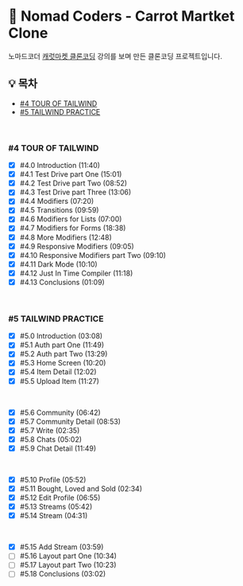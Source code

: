 # 🥕 Nomad Coders - Carrot Martket Clone

노마드코더 [캐럿마켓 클론코딩](https://nomadcoders.co/carrot-market) 강의를 보며 만든 클론코딩 프로젝트입니다.

## 💡 목차

- [#4 TOUR OF TAILWIND](#4-tour-of-tailwind)
- [#5 TAILWIND PRACTICE](#5-tailwind-practice)

<br>

### #4 TOUR OF TAILWIND

- [x] #4.0 Introduction (11:40)
- [x] #4.1 Test Drive part One (15:01)
- [x] #4.2 Test Drive part Two (08:52)
- [x] #4.3 Test Drive part Three (13:06)
- [x] #4.4 Modifiers (07:20)
      <br>
- [x] #4.5 Transitions (09:59)
- [x] #4.6 Modifiers for Lists (07:00)
- [x] #4.7 Modifiers for Forms (18:38)
- [x] #4.8 More Modifiers (12:48)
- [x] #4.9 Responsive Modifiers (09:05)
- [x] #4.10 Responsive Modifiers part Two (09:10)
      <br>
- [x] #4.11 Dark Mode (10:10)
- [x] #4.12 Just In Time Compiler (11:18)
- [x] #4.13 Conclusions (01:09)

<br>

### #5 TAILWIND PRACTICE

- [x] #5.0 Introduction (03:08)
- [x] #5.1 Auth part One (11:49)
- [x] #5.2 Auth part Two (13:29)
- [x] #5.3 Home Screen (10:20)
- [x] #5.4 Item Detail (12:02)
- [x] #5.5 Upload Item (11:27)

<br>

- [x] #5.6 Community (06:42)
- [x] #5.7 Community Detail (08:53)
- [x] #5.7 Write (02:35)
- [x] #5.8 Chats (05:02)
- [x] #5.9 Chat Detail (11:49)

<br>

- [x] #5.10 Profile (05:52)
- [x] #5.11 Bought, Loved and Sold (02:34)
- [x] #5.12 Edit Profile (06:55)
- [x] #5.13 Streams (05:42)
- [x] #5.14 Stream (04:31)

<br>

- [x] #5.15 Add Stream (03:59)
- [ ] #5.16 Layout part One (10:34)
- [ ] #5.17 Layout part Two (10:23)
- [ ] #5.18 Conclusions (03:02)
